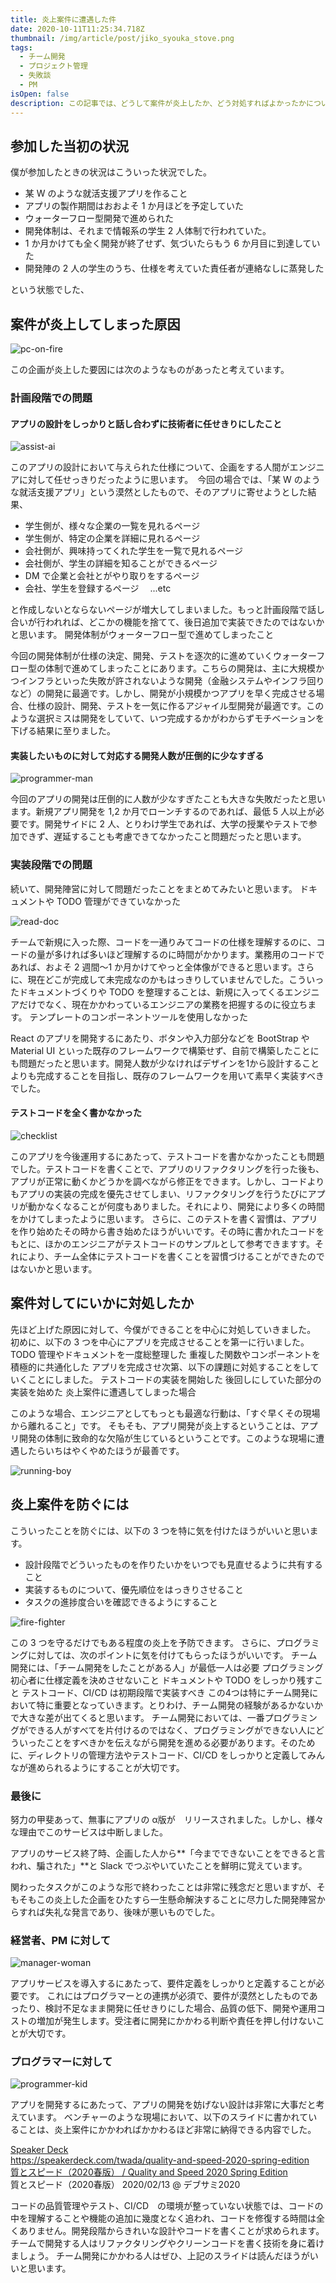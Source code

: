 ```yaml
---
title: 炎上案件に遭遇した件
date: 2020-10-11T11:25:34.718Z
thumbnail: /img/article/post/jiko_syouka_stove.png
tags:
  - チーム開発
  - プロジェクト管理
  - 失敗談
  - PM
isOpen: false
description: この記事では、どうして案件が炎上したか、どう対処すればよかったかについて、過去を振り返って書いていきたいと思います。このような状況は、どのような現場でも起こりえます。当時参加したプロジェクトを批判しているわけではありません。失敗の原因を分析し、対処法をまとめ、多くのアプリ開発関係者へ知見を広げることで多くの開発現場でこの状況に巻き込まないことを目的としています。
---
```

## 参加した当初の状況

僕が参加したときの状況はこういった状況でした。

* 某 W のような就活支援アプリを作ること
* アプリの製作期間はおおよそ 1 か月ほどを予定していた
* ウォーターフロー型開発で進められた
* 開発体制は、それまで情報系の学生 2 人体制で行われていた。
* 1 か月かけても全く開発が終了せず、気づいたらもう 6 か月目に到達していた
* 開発陣の 2 人の学生のうち、仕様を考えていた責任者が連絡なしに蒸発した

という状態でした、

## 案件が炎上してしまった原因



![pc-on-fire](/images/computer_internet_enjou.png "pc-on-fire")

この企画が炎上した要因には次のようなものがあったと考えています。

### 計画段階での問題

#### アプリの設計をしっかりと話し合わずに技術者に任せきりにしたこと


![assist-ai](img/post/ai_shigoto_makaseru.png "assist-ai")



このアプリの設計において与えられた仕様について、企画をする人間がエンジニアに対して任せっきりだったように思います。　今回の場合では、「某 W のような就活支援アプリ」という漠然としたもので、そのアプリに寄せようとした結果、

* 学生側が、様々な企業の一覧を見れるページ
* 学生側が、特定の企業を詳細に見れるページ
* 会社側が、興味持ってくれた学生を一覧で見れるページ
* 会社側が、学生の詳細を知ることができるページ
* DM で企業と会社とがやり取りをするページ
* 会社、学生を登録するページ　 ...etc

と作成しないとならないページが増大してしまいました。もっと計画段階で話し合いが行われれば、どこかの機能を捨てて、後日追加で実装できたのではないかと思います。
開発体制がウォーターフロー型で進めてしまったこと

今回の開発体制が仕様の決定、開発、テストを逐次的に進めていくウォーターフロー型の体制で進めてしまったことにあります。こちらの開発は、主に大規模かつインフラといった失敗が許されないような開発（金融システムやインフラ回りなど）の開発に最適です。しかし、開発が小規模かつアプリを早く完成させる場合、仕様の設計、開発、テストを一気に作るアジャイル型開発が最適です。このような選択ミスは開発をしていて、いつ完成するかがわからずモチベーションを下げる結果に至りました。

#### 実装したいものに対して対応する開発人数が圧倒的に少なすぎる

![programmer-man](/img/post/computer_man3_cry.png "programmer-man")



今回のアプリの開発は圧倒的に人数が少なすぎたことも大きな失敗だったと思います。新規アプリ開発を 1,2 か月でローンチするのであれば、最低 5 人以上が必要です。開発サイドに 2 人、とりわけ学生であれば、大学の授業やテストで参加できず、遅延することも考慮できてなかったこと問題だったと思います。

### 実装段階での問題

続いて、開発陣営に対して問題だったことをまとめてみたいと思います。
ドキュメントや TODO 管理ができていなかった

![read-doc](/img/post/setsumeisyo_woman.png "read-doc")

チームで新規に入った際、コードを一通りみてコードの仕様を理解するのに、コードの量が多ければ多いほど理解するのに時間がかかります。業務用のコードであれば、およそ 2 週間～1 か月かけてやっと全体像ができると思います。さらに、現在どこが完成して未完成なのかもはっきりしていませんでした。こういったドキュメントづくりや TODO を整理することは、新規に入ってくるエンジニアだけでなく、現在かかわっているエンジニアの業務を把握するのに役立ちます。
テンプレートのコンポーネントツールを使用しなかった

React のアプリを開発するにあたり、ボタンや入力部分などを BootStrap や Material UI といった既存のフレームワークで構築せず、自前で構築したことにも問題だったと思います。開発人数が少なければデザインを1から設計することよりも完成することを目指し、既存のフレームワークを用いて素早く実装すべきでした。

#### テストコードを全く書かなかった


![checklist](/img/post/clipboard4_check.png "checklist")

このアプリを今後運用するにあたって、テストコードを書かなかったことも問題でした。テストコードを書くことで、アプリのリファクタリングを行った後も、アプリが正常に動くかどうかを調べながら修正をできます。しかし、コードよりもアプリの実装の完成を優先させてしまい、リファクタリングを行うたびにアプリが動かなくなることが何度もありました。それにより、開発により多くの時間をかけてしまったように思います。
さらに、このテストを書く習慣は、アプリを作り始めたその時から書き始めたほうがいいです。その時に書かれたコードをもとに、ほかのエンジニアがテストコードのサンプルとして参考できますす。それにより、チーム全体にテストコードを書くことを習慣づけることができたのではないかと思います。

## 案件対してにいかに対処したか

先ほど上げた原因に対して、今僕ができることを中心に対処していきました。
初めに、以下の 3 つを中心にアプリを完成させることを第一に行いました。
TODO 管理やドキュメントを一度総整理した
重複した関数やコンポーネントを積極的に共通化した
アプリを完成させ次第、以下の課題に対処することをしていくことにしました。
テストコードの実装を開始した
後回しにしていた部分の実装を始めた
炎上案件に遭遇してしまった場合

このような場合、エンジニアとしてもっとも最適な行動は、「すぐ早くその現場から離れること」です。
そもそも、アプリ開発が炎上するということは、アプリ開発の体制に致命的な欠陥が生じているということです。このような現場に遭遇したらいちはやくやめたほうが最善です。


![running-boy](/img/post/ikanoosushi4_sugunigeru.png "running-boy")

## 炎上案件を防ぐには

こういったことを防ぐには、以下の 3 つを特に気を付けたほうがいいと思います。

* 設計段階でどういったものを作りたいかをいつでも見直せるように共有すること
* 実装するものについて、優先順位をはっきりさせること
* タスクの進捗度合いを確認できるようにすること

![fire-fighter](/img/post/figure_shouka.png "fire-fighter")

この 3 つを守るだけでもある程度の炎上を予防できます。
さらに、プログラミングに対しては、次のポイントに気を付けてもらったほうがいいです。
チーム開発には、「チーム開発をしたことがある人」が最低一人は必要
プログラミング初心者に仕様定義を決めさせないこと
ドキュメントや TODO をしっかり残すこと
テストコード、CI/CD は初期段階で実装すべき
この4つは特にチーム開発において特に重要となっていきます。とりわけ、チーム開発の経験があるかないかで大きな差が出てくると思います。
チーム開発においては、一番プログラミングができる人がすべてを片付けるのではなく、プログラミングができない人にどういったことをすべきかを伝えながら開発を進める必要があります。そのために、ディレクトリの管理方法やテストコード、CI/CD をしっかりと定義してみんなが進められるようにすることが大切です。

### 最後に

努力の甲斐あって、無事にアプリの α版が　リリースされました。しかし、様々な理由でこのサービスは中断しました。

アプリのサービス終了時、企画した人から**「今までできないことをできると言われ、騙された」**と Slack でつぶやいていたことを鮮明に覚えています。

関わったタスクがこのような形で終わったことは非常に残念だと思いますが、そもそもこの炎上した企画をひたすら一生懸命解決することに尽力した開発陣営からすれば失礼な発言であり、後味が悪いものでした。

### 経営者、PM に対して

![manager-woman](/img/post/manager_woman.png "manager-woman")


アプリサービスを導入するにあたって、要件定義をしっかりと定義することが必要です。 これにはプログラマーとの連携が必須で、要件が漠然としたものであったり、検討不足なまま開発に任せきりにした場合、品質の低下、開発や運用コストの増加が発生します。受注者に開発にかかわる判断や責任を押し付けないことが大切です。

### プログラマーに対して

![programmer-kid](/img/post/kid_job_boy_programmer.png "programmer-kid")

アプリを開発するにあたって、アプリの開発を妨げない設計は非常に大事だと考えています。
ベンチャーのような現場において、以下のスライドに書かれていることは、炎上案件にかかわればかかわるほど非常に納得できる内容でした。

<div class="bcard-wrapper"><span class="bcard-header withgfav"><div class="bcard-favicon" style="background-image: url(https://www.google.com/s2/favicons?domain=https://speakerdeck.com/twada/quality-and-speed-2020-spring-edition)"></div><div class="bcard-site"><a href="https://speakerdeck.com/twada/quality-and-speed-2020-spring-edition" rel="nofollow" target="_blank">Speaker Deck</a></div><div class="bcard-url"><a href="https://speakerdeck.com/twada/quality-and-speed-2020-spring-edition" rel="nofollow" target="_blank">https://speakerdeck.com/twada/quality-and-speed-2020-spring-edition</a></div></span><span class="bcard-main withogimg"><div class="bcard-title"><a href="https://speakerdeck.com/twada/quality-and-speed-2020-spring-edition" rel="nofollow" target="_blank">質とスピード（2020春版） / Quality and Speed 2020 Spring Edition</a></div><div class="bcard-description">質とスピード（2020春版）
2020/02/13 @ デブサミ2020
</div><a href="https://speakerdeck.com/twada/quality-and-speed-2020-spring-edition" rel="nofollow" target="_blank"><div class="bcard-img" style="background-image: url(https://files.speakerdeck.com/presentations/2de4c404a69b4bcf97650a00c66b748f/slide_0.jpg?602849)"></div></a></span></div>

コードの品質管理やテスト、CI/CD　の環境が整っていない状態では、コードの中を理解することや機能の追加に幾度となく追われ、コードを修復する時間は全くありません。開発段階からきれいな設計やコードを書くことが求められます。チームで開発する人はリファクタリングやクリーンコードを書く技術を身に着けましょう。
チーム開発にかかわる人はぜひ、上記のスライドは読んだほうがいいと思います。
